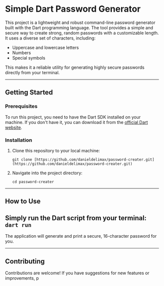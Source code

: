 # Simple Dart Password Generator

This project is a lightweight and robust command-line password generator built with the Dart programming language. The tool provides a simple and secure way to create strong, random passwords with a customizable length. It uses a diverse set of characters, including:

* Uppercase and lowercase letters
* Numbers
* Special symbols

This makes it a reliable utility for generating highly secure passwords directly from your terminal.

---

## Getting Started

### Prerequisites

To run this project, you need to have the Dart SDK installed on your machine. If you don't have it, you can download it from the [official Dart website](https://dart.dev/get-dart).

### Installation

1.  Clone this repository to your local machine:
    ```
    git clone [https://github.com/danieldelimax/password-creater.git](https://github.com/danieldelimax/password-creater.git)
    ```
2.  Navigate into the project directory:
    ```
    cd password-creater
    ```

---

## How to Use

Simply run the Dart script from your terminal:
    ```
    dart run
    ```
---

The application will generate and print a secure, 16-character password for you.

---

## Contributing

Contributions are welcome! If you have suggestions for new features or improvements, p